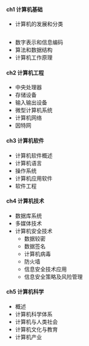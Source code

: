 #### **ch1 计算机基础**

* 计算机的发展和分类 

```js

```

* 数字表示和信息编码
* 算法和数据结构
* 计算机工作原理

#### **ch2 计算机工程**

* 中央处理器
* 存储设备
* 输入输出设备
* 微型计算机系统
* 计算机网络
* 因特网

#### **ch3 计算机软件**

* 计算机软件概述
* 计算机语言
* 操作系统
* 计算机应用软件
* 软件工程

#### **ch4 计算机技术**

* 数据库系统
* 多媒体技术
* 计算机安全技术
  * 数据较密
  * 数据签名
  * 计算机病毒
  * 防火墙
  * 信息安全技术应用
  * 信息安全策略及风险管理

#### **ch5 计算机科学**

* 概述
* 计算机科学体系
* 计算机与人类社会
* 计算机文化与教育
* 计算机产业



